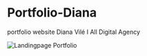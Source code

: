 # Portfolio-Diana
portfolio website Diana Vilé I All Digital Agency

![Landingpage Portfolio](http://url/to/img.png)
